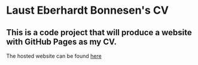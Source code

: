 # Laust Eberhardt Bonnesen's CV

## This is a code project that will produce a website with GitHub Pages as my CV.

The hosted website can be found [here](https://laustrup.github.io/CV/)